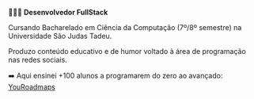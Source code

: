 👨🏻‍💻 **Desenvolvedor FullStack**  

Cursando Bacharelado em Ciência da Computação (7º/8º semestre) na Universidade São Judas Tadeu.  

Produzo conteúdo educativo e de humor voltado à área de programação nas redes sociais.  

➡️ Aqui ensinei +100 alunos a programarem do zero ao avançado: [YouRoadmaps](https://youroadmaps.com)
